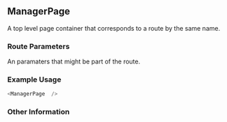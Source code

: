 ## ManagerPage
A top level page container that corresponds to a route by the same name.

### Route Parameters
An paramaters that might be part of the route.

### Example Usage

```js
<ManagerPage  />
```


### Other Information
